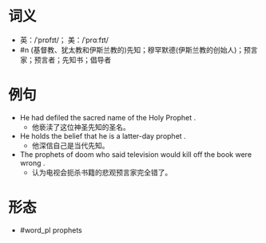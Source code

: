 # 词义
- 英：/ˈprɒfɪt/； 美：/ˈprɑːfɪt/
- #n (基督教、犹太教和伊斯兰教的)先知；穆罕默德(伊斯兰教的创始人)；预言家；预言者；先知书；倡导者
# 例句
- He had defiled the sacred name of the Holy Prophet .
	- 他亵渎了这位神圣先知的圣名。
- He holds the belief that he is a latter-day prophet .
	- 他深信自己是当代先知。
- The prophets of doom who said television would kill off the book were wrong .
	- 认为电视会扼杀书籍的悲观预言家完全错了。
# 形态
- #word_pl prophets
